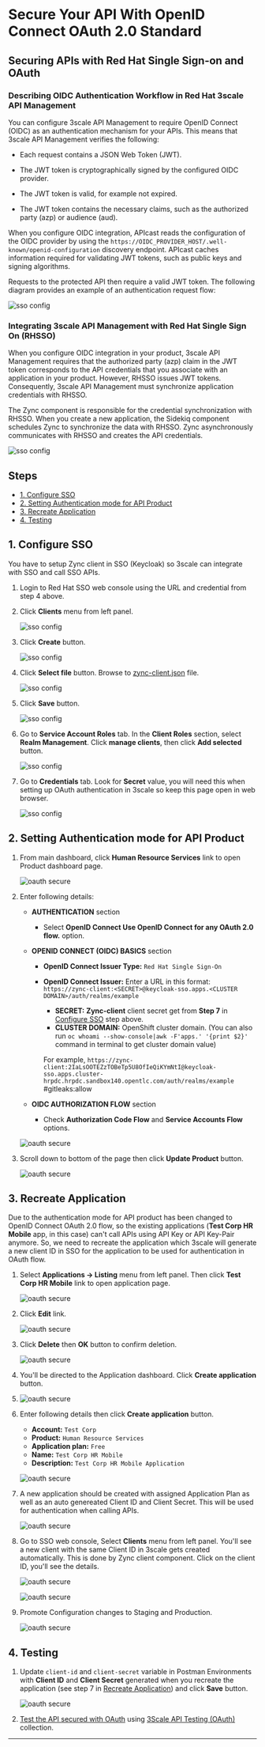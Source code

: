 # Secure Your API With OpenID Connect OAuth 2.0 Standard <!-- omit in toc -->

## Securing APIs with Red Hat Single Sign-on and OAuth <!-- omit in toc -->

### Describing OIDC Authentication Workflow in Red Hat 3scale API Management

You can configure 3scale API Management to require OpenID Connect (OIDC) as an authentication mechanism for your APIs. This means that 3scale API Management verifies the following:

- Each request contains a JSON Web Token (JWT).

- The JWT token is cryptographically signed by the configured OIDC provider.

- The JWT token is valid, for example not expired.

- The JWT token contains the necessary claims, such as the authorized party (azp) or audience (aud).

When you configure OIDC integration, APIcast reads the configuration of the OIDC provider by using the `https://OIDC_PROVIDER_HOST/.well-known/openid-configuration` discovery endpoint. APIcast caches information required for validating JWT tokens, such as public keys and signing algorithms.

Requests to the protected API then require a valid JWT token. The following diagram provides an example of an authentication request flow:

![sso config](../images/oauth-auth-flow.png)

### Integrating 3scale API Management with Red Hat Single Sign On (RHSSO) <!-- omit in toc -->

When you configure OIDC integration in your product, 3scale API Management requires that the authorized party (azp) claim in the JWT token corresponds to the API credentials that you associate with an application in your product. However, RHSSO issues JWT tokens. Consequently, 3scale API Management must synchronize application credentials with RHSSO.

The Zync component is responsible for the credential synchronization with RHSSO. When you create a new application, the Sidekiq component schedules Zync to synchronize the data with RHSSO. Zync asynchronously communicates with RHSSO and creates the API credentials.

![sso config](../images/oauth-acc-flow.png)

## Steps <!-- omit in toc -->

- [1. Configure SSO](#1-configure-sso)
- [2. Setting Authentication mode for API Product](#2-setting-authentication-mode-for-api-product)
- [3. Recreate Application](#3-recreate-application)
- [4. Testing](#4-testing)

## 1. Configure SSO

You have to setup Zync client in SSO (Keycloak) so 3scale can integrate with SSO and call SSO APIs.

1. Login to Red Hat SSO web console using the URL and credential from step 4 above.

2. Click **Clients** menu from left panel.

    ![sso config](../images/sso-config-1.png)

3. Click **Create** button.

    ![sso config](../images/sso-config-2.png)

4. Click **Select file** button. Browse to [zync-client.json](../manifest/sso/zync-client.json) file.

    ![sso config](../images/sso-config-3.png)

5. Click **Save** button.

    ![sso config](../images/sso-config-4.png)

6. Go to **Service Account Roles** tab. In the **Client Roles** section, select **Realm Management**. Click **manage clients**, then click **Add selected** button.

    ![sso config](../images/sso-config-5.png)

7. Go to **Credentials** tab. Look for **Secret** value, you will need this when setting up OAuth authentication in 3scale so keep this page open in web browser.

    ![sso config](../images/sso-config-6.png)

## 2. Setting Authentication mode for API Product

1. From main dashboard, click **Human Resource Services** link to open Product dashboard page.

   ![oauth secure](../images/oauth-1.png)

2. Enter following details:
   - **AUTHENTICATION** section
      - Select **OpenID Connect Use OpenID Connect for any OAuth 2.0 flow.** option.

   - **OPENID CONNECT (OIDC) BASICS** section

        - **OpenID Connect Issuer Type:** `Red Hat Single Sign-On`
        - **OpenID Connect Issuer:** Enter a URL in this format: `https://zync-client:<SECRET>@keycloak-sso.apps.<CLUSTER DOMAIN>/auth/realms/example`

            - **SECRET:** **Zync-client** client secret get from **Step 7** in [Configure SSO](#1-configure-sso) step above.
            - **CLUSTER DOMAIN:** OpenShift cluster domain. (You can also run `oc whoami --show-console|awk -F'apps.' '{print $2}'` command in terminal to get cluster domain value)

            For example, `https://zync-client:2IaLsOOTEZzTOBeTp5U8OfIeQiKYmNtI@keycloak-sso.apps.cluster-hrpdc.hrpdc.sandbox140.opentlc.com/auth/realms/example` #gitleaks:allow

   - **OIDC AUTHORIZATION FLOW** section

        - Check **Authorization Code Flow** and **Service Accounts Flow** options.

   ![oauth secure](../images/oauth-2.png)

3. Scroll down to bottom of the page then click **Update Product** button.

   ![oauth secure](../images/oauth-3.png)

## 3. Recreate Application

Due to the authentication mode for API product has been changed to OpenID Connect OAuth 2.0 flow, so the existing applications (**Test Corp HR Mobile** app, in this case) can't call APIs using API Key or API Key-Pair anymore. So, we need to recreate the application which 3scale will generate a new client ID in SSO for the application to be used for authentication in OAuth flow.

1. Select **Applications -> Listing** menu from left panel. Then click **Test Corp HR Mobile** link to open application page.

   ![oauth secure](../images/oauth-4.png)

2. Click **Edit** link.

   ![oauth secure](../images/oauth-5.png)

3. Click **Delete** then **OK** button to confirm deletion.

   ![oauth secure](../images/oauth-6.png)

4. You'll be directed to the Application dashboard. Click **Create application** button.
5. ![oauth secure](../images/oauth-7.png)

6. Enter following details then click **Create application** button.

   - **Account:** `Test Corp`
   - **Product:** `Human Resource Services`
   - **Application plan:** `Free`
   - **Name:** `Test Corp HR Mobile`
   - **Description:** `Test Corp HR Mobile Application`

   ![oauth secure](../images/oauth-8.png)

7. A new application should be created with assigned Application Plan as well as an auto genereated Client ID and Client Secret. This will be used for authentication when calling APIs.

   ![oauth secure](../images/oauth-9.png)

8. Go to SSO web console, Select **Clients** menu from left panel. You'll see a new client with the same Client ID in 3scale gets created automatically. This is done by Zync client component. Click on the client ID, you'll see the details.

   ![oauth secure](../images/oauth-10.png)

   ![oauth secure](../images/oauth-12.png)

9. Promote Configuration changes to Staging and Production.

   ![oauth secure](../images/oauth-11.png)

## 4. Testing

1. Update `client-id` and `client-secret` variable in Postman Environments with **Client ID** and **Client Secret** generated when you recreate the application (see step 7 in [Recreate Application](#3-recreate-application)) and click **Save** button.

   ![oauth secure](../images/oauth-13.png)

2. [Test the API secured with OAuth](testing-application.md#testing-api-secured-with-oauth) using [3Scale API Testing (OAuth)](../postman/3scale-api-testing-oauth.postman_collection.json) collection.

---
